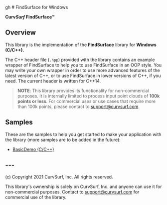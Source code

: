 gh # FindSurface for Windows

**Curv*Surf* FindSurface™**

## Overview

This library is the implementation of the **FindSurface** library for **Windows (C/C++).**

The C++ header file (`.hpp`) provided with the library contains an example wrapper of FindSurface to help you to use FindSurface in an OOP style. You may write your own wrapper in order to use more advanced features of the latest version of C++, or to use FindSurface in lower versions of C++, if you need. The current header is written for C++14.

> **NOTE**: This library provides its functionality for non-commercial purposes. It is internally limited to process input point clouds of **100k points or less**. For commercial uses or use cases that require more than 100k points, please contact to support@curvsurf.com.


## Samples

These are the samples to help you get started to make your application with the library (more samples are to be added in the future):

- [BasicDemo (C/C++)](https://github.com/CurvSurf/FindSurface-BasicDemo-Windows-Linux)



## ---

(c) Copyright 2021 CurvSurf, Inc. All rights reserved.

This library's ownership is solely on CurvSurf, Inc. and anyone can use it for non-commercial purposes. Contact to support@curvsurf.com for commercial use of the library.

